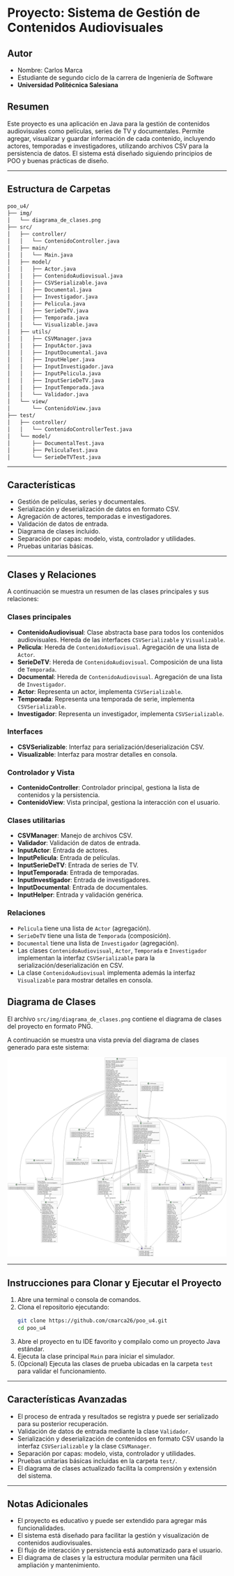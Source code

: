 # Proyecto: Sistema de Gestión de Contenidos Audiovisuales

## Autor
- Nombre: Carlos Marca
- Estudiante de segundo ciclo de la carrera de Ingeniería de Software
- **Universidad Politécnica Salesiana**

## Resumen
Este proyecto es una aplicación en Java para la gestión de contenidos audiovisuales como películas, series de TV y documentales. Permite agregar, visualizar y guardar información de cada contenido, incluyendo actores, temporadas e investigadores, utilizando archivos CSV para la persistencia de datos. El sistema está diseñado siguiendo principios de POO y buenas prácticas de diseño.

---
## Estructura de Carpetas
```
poo_u4/
├── img/
│   └── diagrama_de_clases.png
├── src/
│   ├── controller/
│   │   └── ContenidoController.java
│   ├── main/
│   │   └── Main.java   
│   ├── model/
│   │   ├── Actor.java
│   │   ├── ContenidoAudiovisual.java
│   │   ├── CSVSerializable.java
│   │   ├── Documental.java
│   │   ├── Investigador.java
│   │   ├── Pelicula.java
│   │   ├── SerieDeTV.java
│   │   ├── Temporada.java
│   │   └── Visualizable.java
│   ├── utils/
│   │   ├── CSVManager.java
│   │   ├── InputActor.java
│   │   ├── InputDocumental.java
│   │   ├── InputHelper.java
│   │   ├── InputInvestigador.java
│   │   ├── InputPelicula.java
│   │   ├── InputSerieDeTV.java
│   │   ├── InputTemporada.java
│   │   └── Validador.java
│   └── view/
│       └── ContenidoView.java
├── test/
│   ├── controller/
│   │   └── ContenidoControllerTest.java
│   └── model/
│       ├── DocumentalTest.java
│       ├── PeliculaTest.java
│       └── SerieDeTVTest.java
```
---

## Características
- Gestión de películas, series y documentales.
- Serialización y deserialización de datos en formato CSV.
- Agregación de actores, temporadas e investigadores.
- Validación de datos de entrada.
- Diagrama de clases incluido.
- Separación por capas: modelo, vista, controlador y utilidades.
- Pruebas unitarias básicas.

---
## Clases y Relaciones

A continuación se muestra un resumen de las clases principales y sus relaciones:


### Clases principales
- **ContenidoAudiovisual**: Clase abstracta base para todos los contenidos audiovisuales. Hereda de las interfaces `CSVSerializable` y `Visualizable`.
- **Pelicula**: Hereda de `ContenidoAudiovisual`. Agregación de una lista de `Actor`.
- **SerieDeTV**: Hereda de `ContenidoAudiovisual`. Composición de una lista de `Temporada`.
- **Documental**: Hereda de `ContenidoAudiovisual`. Agregación de una lista de `Investigador`.
- **Actor**: Representa un actor, implementa `CSVSerializable`.
- **Temporada**: Representa una temporada de serie, implementa `CSVSerializable`.
- **Investigador**: Representa un investigador, implementa `CSVSerializable`.

### Interfaces
- **CSVSerializable**: Interfaz para serialización/deserialización CSV.
- **Visualizable**: Interfaz para mostrar detalles en consola.

### Controlador y Vista
- **ContenidoController**: Controlador principal, gestiona la lista de contenidos y la persistencia.
- **ContenidoView**: Vista principal, gestiona la interacción con el usuario.

### Clases utilitarias
- **CSVManager**: Manejo de archivos CSV.
- **Validador**: Validación de datos de entrada.
- **InputActor**: Entrada de actores.
- **InputPelicula**: Entrada de películas.
- **InputSerieDeTV**: Entrada de series de TV.
- **InputTemporada**: Entrada de temporadas.
- **InputInvestigador**: Entrada de investigadores.
- **InputDocumental**: Entrada de documentales.
- **InputHelper**: Entrada y validación genérica.

### Relaciones
  - `Pelicula` tiene una lista de `Actor` (agregación).
  - `SerieDeTV` tiene una lista de `Temporada` (composición).
  - `Documental` tiene una lista de `Investigador` (agregación).
  - Las clases `ContenidoAudiovisual`, `Actor`, `Temporada` e `Investigador` implementan la interfaz `CSVSerializable` para la serialización/deserialización en CSV.
  - La clase `ContenidoAudiovisual` implementa además la interfaz `Visualizable` para mostrar detalles en consola.
## Diagrama de Clases
El archivo `src/img/diagrama_de_clases.png` contiene el diagrama de clases del proyecto en formato PNG.

A continuación se muestra una vista previa del diagrama de clases generado para este sistema:

![Diagrama de clases del proyecto](img/diagrama_de_clases.png)

---

## Instrucciones para Clonar y Ejecutar el Proyecto
1. Abre una terminal o consola de comandos.
2. Clona el repositorio ejecutando:
   ```bash
   git clone https://github.com/cmarca26/poo_u4.git
   cd poo_u4
   ```
3. Abre el proyecto en tu IDE favorito y compílalo como un proyecto Java estándar.
4. Ejecuta la clase principal `Main` para iniciar el simulador.
5. (Opcional) Ejecuta las clases de prueba ubicadas en la carpeta `test` para validar el funcionamiento.
---

## Características Avanzadas
- El proceso de entrada y resultados se registra y puede ser serializado para su posterior recuperación.
- Validación de datos de entrada mediante la clase `Validador`.
- Serialización y deserialización de contenidos en formato CSV usando la interfaz `CSVSerializable` y la clase `CSVManager`.
- Separación por capas: modelo, vista, controlador y utilidades.
- Pruebas unitarias básicas incluidas en la carpeta `test/`.
- El diagrama de clases actualizado facilita la comprensión y extensión del sistema.

---

## Notas Adicionales
- El proyecto es educativo y puede ser extendido para agregar más funcionalidades.
- El sistema está diseñado para facilitar la gestión y visualización de contenidos audiovisuales.
- El flujo de interacción y persistencia está automatizado para el usuario.
- El diagrama de clases y la estructura modular permiten una fácil ampliación y mantenimiento.
